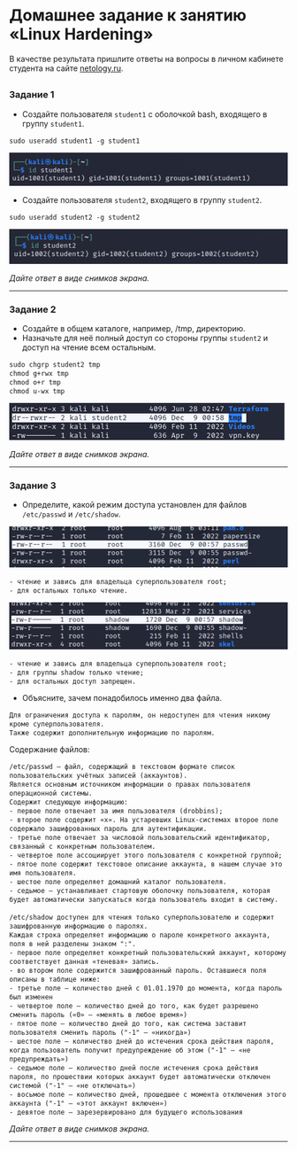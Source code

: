 # Домашнее задание к занятию «Linux Hardening»

В качестве результата пришлите ответы на вопросы в личном кабинете студента на сайте [netology.ru](https://netology.ru/).

## 

### Задание 1

- Создайте пользователя `student1` с оболочкой bash, входящего в группу `student1`.

```text
sudo useradd student1 -g student1
```

![](img/45/1-создан%20пользователь%20student1.png)

- Создайте пользователя `student2`, входящего в группу `student2`.

```text
sudo useradd student2 -g student2
```

![](img/45/2-создан%20второй%20пользователь.png)

*Дайте ответ в виде снимков экрана.*

------

### Задание 2

- Создайте в общем каталоге, например, /tmp, директорию.
- Назначьте для неё полный доступ со стороны группы `student2` и доступ на чтение всем остальным.

```text
sudo chgrp student2 tmp
chmod g+rwx tmp
chmod o+r tmp
chmod u-wx tmp
```

![](img/45/8-доработанные%20права.png)

*Дайте ответ в виде снимков экрана.*

------

### Задание 3

- Определите, какой режим доступа установлен для файлов `/etc/passwd` и `/etc/shadow`.

![](img/45/4-passw.png)
```text
- чтение и завись для владельца суперпользователя root;
- для остальных только чтение.
```

![](img/45/5-shadow.png)
```text
- чтение и завись для владельца суперпользователя root;
- для группы shadow только чтение;
- для остальных доступ запрещен.
```

- Объясните, зачем понадобилось именно два файла. 

```text
Для ограничения доступа к паролям, он недоступен для чтения никому кроме суперпользователя.
Также содержит дополнительную информацию по паролям.
```

Содержание файлов:

```text
/etc/passwd — файл, содержащий в текстовом формате список пользовательских учётных записей (аккаунтов).
Является основным источником информации о правах пользователя операционной системы. 
Содержит следующую информацию:
- первое поле отвечает за имя пользователя (drobbins);
- второе поле содержит «x». На устаревших Linux-системах второе поле содержало зашифрованных пароль для аутентификации.
- третье поле отвечает за числовой пользовательский идентификатор, связанный с конкретным пользователем.
- четвертое поле ассоциирует этого пользователя с конкретной группой; 
- пятое поле содержит текстовое описание аккаунта, в нашем случае это имя пользователя.
- шестое поле определяет домашний каталог пользователя.
- седьмое — устанавливает стартовую оболочку пользователя, которая будет автоматически запускаться когда пользователь входит в систему.

/etc/shadow доступен для чтения только суперпользователю и содержит зашифрованную информацию о паролях. 
Каждая строка определяет информацию о пароле конкретного аккаунта, поля в ней разделены знаком ":".
- первое поле определяет конкретный пользовательский аккаунт, которому соответствует данная «теневая» запись. 
- во втором поле содержится зашифрованный пароль. Оставшиеся поля описаны в таблице ниже:
- третье поле — количество дней с 01.01.1970 до момента, когда пароль был изменен
- четвертое поле — количество дней до того, как будет разрешено сменить пароль («0» — «менять в любое время»)
- пятое поле — количество дней до того, как система заставит пользователя сменить пароль ("-1" — «никогда»)
- шестое поле — количество дней до истечения срока действия пароля, когда пользователь получит предупреждение об этом ("-1" — «не предупреждать»)
- седьмое поле — количество дней после истечения срока действия пароля, по прошествии которых аккаунт будет автоматически отключен системой ("-1" — «не отключать»)
- восьмое поле — количество дней, прошедшее с момента отключения этого аккаунта ("-1" — «этот аккаунт включен»)
- девятое поле — зарезервировано для будущего использования
```

*Дайте ответ в виде снимков экрана.*

------
